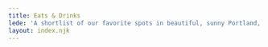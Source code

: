 ```yaml
---
title: Eats & Drinks
lede: 'A shortlist of our favorite spots in beautiful, sunny Portland, Oregon.'
layout: index.njk
---
```


&nbsp;
